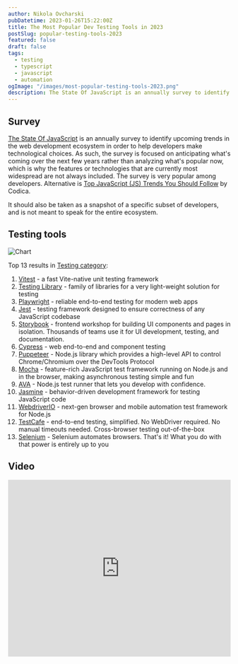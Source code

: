 ```yaml
---
author: Nikola Ovcharski
pubDatetime: 2023-01-26T15:22:00Z
title: The Most Popular Dev Testing Tools in 2023
postSlug: popular-testing-tools-2023
featured: false
draft: false
tags:
  - testing
  - typescript
  - javascript
  - automation
ogImage: "/images/most-popular-testing-tools-2023.png"
description: The State Of JavaScript is an annually survey to identify upcoming trends in the web development ecosystem in order to help developers make technological choices
---
```


## Survey

[The State Of JavaScript](https://2022.stateofjs.com) is an annually survey to identify upcoming trends in the web development ecosystem in order to help developers make technological choices. As such, the survey is focused on anticipating what's coming over the next few years rather than analyzing what's popular now, which is why the features or technologies that are currently most widespread are not always included. The survey is very popular among developers. Alternative is [Top JavaScript (JS) Trends You Should Follow](https://www.codica.com/blog/top-javascript-trends/) by Codica.

It should also be taken as a snapshot of a specific subset of developers, and is not meant to speak for the entire ecosystem.

## Testing tools

![Chart](/images/most-popular-testing-tools-2023.png)

Top 13 results in [Testing category](https://2022.stateofjs.com/en-US/libraries/testing/):

1. [Vitest]() - a fast Vite-native unit testing framework
2. [Testing Library]() - family of libraries for a very light-weight solution for testing
3. [Playwright](https://playwright.dev/) - reliable end-to-end testing for modern web apps
4. [Jest](https://jestjs.io/) - testing framework designed to ensure correctness of any JavaScript codebase
5. [Storybook](https://storybook.js.org/) - frontend workshop for building UI components and pages in isolation. Thousands of teams use it for UI development, testing, and documentation.
6. [Cypress](https://www.cypress.io/) - web end-to-end and component testing
7. [Puppeteer](https://pptr.dev/) - Node.js library which provides a high-level API to control Chrome/Chromium over the DevTools Protocol
8. [Mocha](https://mochajs.org/) - feature-rich JavaScript test framework running on Node.js and in the browser, making asynchronous testing simple and fun
9. [AVA](https://github.com/avajs/ava/) - Node.js test runner that lets you develop with confidence.
10. [Jasmine](https://jasmine.github.io/) - behavior-driven development framework for testing JavaScript code
11. [WebdriverIO](https://webdriver.io/) - next-gen browser and mobile automation test framework for Node.js
12. [TestCafe](https://testcafe.io/) - end-to-end testing, simplified. No WebDriver required. No manual timeouts needed. Cross-browser testing out-of-the-box
13. [Selenium](https://www.selenium.dev/) - Selenium automates browsers. That's it! What you do with that power is entirely up to you

## Video

<iframe width="100%" height="400" src="https://www.youtube.com/embed/vdiYtiKD8eI" title="YouTube video player" frameborder="0" allow="accelerometer; autoplay; clipboard-write; encrypted-media; gyroscope; picture-in-picture; web-share" allowfullscreen></iframe>
